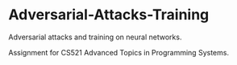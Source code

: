 # Adversarial-Attacks-Training

Adversarial attacks and training on neural networks. 

Assignment for CS521 Advanced Topics in Programming Systems.
